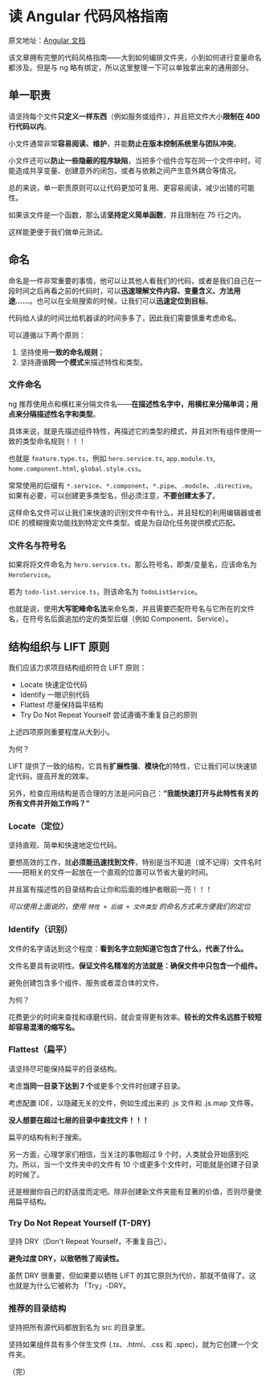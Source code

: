 # 读 Angular 代码风格指南

<!-- TODO: 本文写于 2021 年 1 月 15 日 -->

原文地址：[Angular 文档](https://angular.cn/guide/styleguide)

该文章拥有完整的代码风格指南——大到如何编排文件夹，小到如何进行变量命名都涉及。但是与 ng 略有绑定，所以这里整理一下可以单独拿出来的通用部分。

## 单一职责

请坚持每个文件**只定义一样东西**（例如服务或组件），并且把文件大小**限制在 400 行代码以内**。

小文件通常非常**容易阅读、维护**，并能**防止在版本控制系统里与团队冲突**。

小文件还可以**防止一些隐蔽的程序缺陷**，当把多个组件合写在同一个文件中时，可能造成共享变量、创建意外的闭包，或者与依赖之间产生意外耦合等情况。

总的来说，单一职责原则可以让代码更加可复用、更容易阅读，减少出错的可能性。

如果该文件是一个函数，那么请**坚持定义简单函数**，并且限制在 75 行之内。

这样能更便于我们做单元测试。

## 命名

命名是一件非常重要的事情，他可以让其他人看我们的代码，或者是我们自己在一段时间之后再看之前的代码时，可以**迅速理解文件内容、变量含义、方法用途……**。也可以在全局搜索的时候，让我们可以**迅速定位到目标**。

代码给人读的时间比给机器读的时间多多了，因此我们需要慎重考虑命名。

可以遵循以下两个原则：

1. 坚持使用**一致的命名规则**；
2. 坚持遵循**同一个模式**来描述特性和类型。

### 文件命名

ng 推荐使用点和横杠来分隔文件名——**在描述性名字中，用横杠来分隔单词；用点来分隔描述性名字和类型**。

具体来说，就是先描述组件特性，再描述它的类型的模式，并且对所有组件使用一致的类型命名规则！！！

也就是 `feature.type.ts`，例如 `hero.service.ts`, `app.module.ts`, `home.component.html`, `global.style.css`。

常常使用的后缀有 `*.service`、`*.component`、`*.pipe`、`.module`、`.directive`。如果有必要，可以创建更多类型名，但必须注意，**不要创建太多了**。

这样命名文件可以让我们来快速的识别文件中有什么，并且轻松的利用编辑器或者 IDE 的模糊搜索功能找到特定文件类型。或是为自动化任务提供模式匹配。

### 文件名与符号名

如果将将文件命名为 `hero.service.ts`，那么符号名，即类/变量名，应该命名为 `HeroService`。

若为 `todo-list.service.ts`，则该命名为 `TodoListService`。

也就是说，使用**大写驼峰命名法**来命名类，并且需要匹配符号名与它所在的文件名，在符号名后面追加约定的类型后缀（例如 Component、Service）。

## 结构组织与 LIFT 原则

我们应该力求项目结构组织符合 LIFT 原则：

- Locate 快速定位代码
- Identify 一眼识别代码
- Flattest 尽量保持扁平结构
- Try Do Not Repeat Yourself 尝试遵循不重复自己的原则

上述四项原则重要程度从大到小。

为何？

LIFT 提供了一致的结构，它具有**扩展性强**、**模块化**的特性，它让我们可以快速锁定代码，提高开发的效率。

另外，检查应用结构是否合理的方法是问问自己：**“我能快速打开与此特性有关的所有文件并开始工作吗？”**

### Locate（定位）

坚持直观、简单和快速地定位代码。

要想高效的工作，就**必须能迅速找到文件**，特别是当不知道（或不记得）文件名时——把相关的文件一起放在一个直观的位置可以节省大量的时间。

并且富有描述性的目录结构会让你和后面的维护者眼前一亮！！！

_可以使用上面说的，使用 `特性 + 后缀 + 文件类型` 的命名方式来方便我们的定位_

### Identify（识别）

文件的名字请达到这个程度：**看到名字立刻知道它包含了什么，代表了什么。**

文件名要具有说明性。**保证文件名精准的方法就是：确保文件中只包含一个组件。**

避免创建包含多个组件、服务或者混合体的文件。

为何？

花费更少的时间来查找和琢磨代码，就会变得更有效率。**较长的文件名远胜于较短却容易混淆的缩写名。**

### Flattest（扁平）

请坚持尽可能保持扁平的目录结构。

考虑**当同一目录下达到 7 个**或更多个文件时创建子目录。

考虑配置 IDE，以隐藏无关的文件，例如生成出来的 .js 文件和 .js.map 文件等。

**没人想要在超过七层的目录中查找文件！！！**

扁平的结构有利于搜索。

另一方面，心理学家们相信，当关注的事物超过 9 个时，人类就会开始感到吃力。所以，当一个文件夹中的文件有 10 个或更多个文件时，可能就是创建子目录的时候了。

还是根据你自己的舒适度而定吧。除非创建新文件夹能有显著的价值，否则尽量使用扁平结构。

### Try Do Not Repeat Yourself (T-DRY)

坚持 DRY（Don't Repeat Yourself，不重复自己）。

**避免过度 DRY，以致牺牲了阅读性。**

虽然 DRY 很重要，但如果要以牺牲 LIFT 的其它原则为代价，那就不值得了。这也就是为什么它被称为 「Try」-DRY。

### 推荐的目录结构

坚持把所有源代码都放到名为 src 的目录里。

坚持如果组件具有多个伴生文件 (.ts、.html、.css 和 .spec)，就为它创建一个文件夹。

（完）
